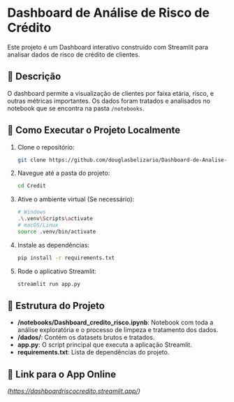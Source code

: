 # Dashboard de Análise de Risco de Crédito

Este projeto é um Dashboard interativo construído com Streamlit para analisar dados de risco de crédito de clientes.

## 📜 Descrição

O dashboard permite a visualização de clientes por faixa etária, risco, e outras métricas importantes. Os dados foram tratados e analisados no notebook que se encontra na pasta `/notebooks`.

## 🚀 Como Executar o Projeto Localmente

1. Clone o repositório:
   ```bash
   git clone https://github.com/douglasbelizario/Dashboard-de-Analise-de-Risco-de-Credito.git
   ```
2. Navegue até a pasta do projeto:
   ```bash
   cd Credit
   ```
3. Ative o ambiente virtual (Se necessário):
   ```bash
   # Windows
   .\.venv\Scripts\activate
   # macOS/Linux
   source .venv/bin/activate
   ```
4. Instale as dependências:
   ```bash
   pip install -r requirements.txt
   ```
5. Rode o aplicativo Streamlit:
   ```bash
   streamlit run app.py
   ```

## 📂 Estrutura do Projeto
- **/notebooks/Dashboard_credito_risco.ipynb**: Notebook com toda a análise exploratória e o processo de limpeza e tratamento dos dados.
- **/dados/**: Contém os datasets brutos e tratados.
- **app.py**: O script principal que executa a aplicação Streamlit.
- **requirements.txt**: Lista de dependências do projeto.

## 🔗 Link para o App Online
*(https://dashboardriscocredito.streamlit.app/)*
